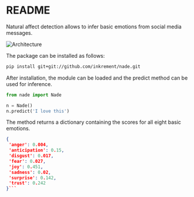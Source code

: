 # README

Natural affect detection allows to infer basic emotions from social media messages. 

![Architecture](https://raw.githubusercontent.com/inkrement/nade_py/main/docs/architecture.png)

The package can be installed as follows:

```bash
pip install git+git://github.com/inkrement/nade.git
```

After installation, the module can be loaded and the predict method can be used for inference.

```python
from nade import Nade

n = Nade()
n.predict('I love this')
```

The method returns a dictionary containing the scores for all eight basic emotions.

```json
{
 'anger': 0.004,
 'anticipation': 0.15,
 'disgust': 0.017,
 'fear': 0.027,
 'joy': 0.451,
 'sadness': 0.02,
 'surprise': 0.142,
 'trust': 0.242
}```

